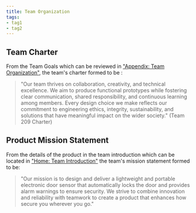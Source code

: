 ```yaml
---
title: Team Organization
tags:
- tag1
- tag2
---
```


## Team Charter

From the Team Goals which can be reviewed in ["Appendix: Team Organization"](https://asu-egr304-2025-f-209.github.io/Appendix/App-Team-Org/), the team's charter formed to be :

> "Our team thrives on collaboration, creativity, and technical excellence. We aim to produce functional prototypes while fostering clear communication, shared responsibility, and continuous learning among members. Every design choice we make reflects our commitment to engineering ethics, integrity, sustainability, and solutions that have meaningful impact on the wider society." (Team 209 Charter)

## Product Mission Statement

From the details of the product in the team introduction which can be located in ["Home: Team Introduction"](https://asu-egr304-2025-f-209.github.io/#team-introduction) the team's mission statement formed to be:

 > "Our mission is to design and deliver a lightweight and portable electronic door sensor that automatically locks the door and provides alarm warnings to ensure security. We strive to combine innovation and reliability with teamwork to create a product that enhances how secure you wherever you go."
